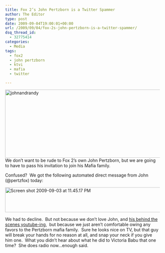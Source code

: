 ```yaml
---
title: Fox 2’s John Pertzborn is a Twitter Spammer
author: The Editor
type: post
date: 2009-09-04T19:00:01+00:00
url: /2009/09/04/fox-2s-john-pertzborn-is-a-twitter-spammer/
dsq_thread_id:
  - 32775414
categories:
  - Media
tags:
  - fox2
  - john pertzborn
  - ktvi
  - mafia
  - twitter

---
```

[<img class="aligncenter size-full wp-image-1624" title="johnandrandy" src="http://punchingkitty.com/wp-content/uploads/2009/09/johnandrandy.jpg" alt="johnandrandy" width="600" height="221" srcset="http://media.punchingkitty.com/wordpress/2009/09/johnandrandy.jpg 600w, http://media.punchingkitty.com/wordpress/2009/09/johnandrandy-300x110.jpg 300w" sizes="(max-width: 600px) 100vw, 600px" />][1]We don&#8217;t want to be rude to Fox 2&#8217;s own John Pertzborn, but we are going to have to pass his invitation to join his Mafia family.

Confused?  We got the following automated direct message from John (@pertzfox) today:

<a style="text-decoration: none;" href="http://punchingkitty.com/wp-content/uploads/2009/09/Screen-shot-2009-09-03-at-11.45.17-PM.jpg"><img class="aligncenter size-full wp-image-1622" title="Screen shot 2009-09-03 at 11.45.17 PM" src="http://punchingkitty.com/wp-content/uploads/2009/09/Screen-shot-2009-09-03-at-11.45.17-PM.jpg" alt="Screen shot 2009-09-03 at 11.45.17 PM" width="520" height="81" srcset="http://media.punchingkitty.com/wordpress/2009/09/Screen-shot-2009-09-03-at-11.45.17-PM.jpg 520w, http://media.punchingkitty.com/wordpress/2009/09/Screen-shot-2009-09-03-at-11.45.17-PM-300x46.jpg 300w" sizes="(max-width: 520px) 100vw, 520px" /></a>

We had to decline.  But not because we don&#8217;t love John, and [his behind the scenes youtube-ing][2],  but because we just aren&#8217;t comfortable owing any favors to the Pertzborn mafia family.  Sure he looks nice on TV, but that guy will break your hands for no reason at all, and snap your neck if you give him one.  What you didn&#8217;t hear about what he did to Victoria Babu that one time?  She does radio now&#8230;enough said.

 [1]: http://punchingkitty.com/wp-content/uploads/2009/09/johnandrandy.jpg
 [2]: http://www.youtube.com/watch?v=_Jy442IkzGE